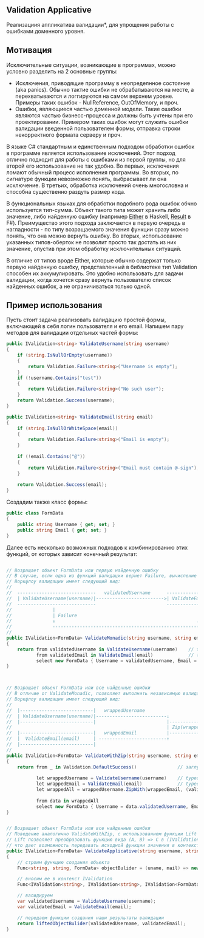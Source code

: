 ## Validation Applicative  

Реализациия аппликатива валидации*, для упрощения работы с ошибками доменного уровня.

## Мотивация

Исключительные ситуации, возникающие в программах, можно условно разделить на 2 основные группы:
 - Исключения, приводящие программу в неопределнное состояние (aka panics). Обычно тактие ошибки не обрабатываются на месте, а перехватываются и логгируются на самом верхнем уровне. Примеры таких ошибок - NullReference, OutOfMemory, и проч.
 - Ошибки, являющиеся частью доменной модели. Такие ошибки являются частью бизнесс-процесса и должны быть учтены при его проектировании. Примером таких ошибок могут служить ошибки валидации введенной пользователем формы, отправка строки некорректного формата серверу и проч.
    
В языке C# стандартным и единственным подходом обработки ошибок в программе является использование исключений. Этот подход отлично подходит для работы с ошибками из первой группы, но для второй его использование не так удобно. Во первых, исключения ломают обычный процесс исполнения программы. Во вторых, по сигнатуре функции невозможно понять, выбрасывает ли она исключение. В третьих, обработка исключений очень многословна и способна существенно раздуть размер кода. 

В функциональных языках для обработки подобного рода ошибок обчно используется тип-сумма. Объект такого типа может хранить либо значение, либо найденную ошибку (например [Either](http://hackage.haskell.org/package/base-4.12.0.0/docs/Data-Either.html) в Haskell, [Result](https://docs.microsoft.com/en-us/dotnet/fsharp/language-reference/results) в F#). Преимущество этого подхода заключается в первую очередь в нагладности - по типу возращаемого значения функции сразу можно понять, что она можно вернуть ошибку. Во вторых, использование указанных типов-оберток не позволит просто так достать из них значение, опустив при этом обработку исключительных ситуаций. 

В отличие от типов вроде Either, которые обычно содержат только первую найденную ошибку, представленный в библиотеке тип Validation способен их аккумулировать. Это удобно использовать для задачи валидации, когда хочется сразу вернуть пользователю список найденных ошибок, а не ограничиваться только одной. 

## Пример использования

Пусть стоит задача реализовать валидацию простой формы, включающей в себя логин пользователя и его email. Напишем пару методов для валидации отдельных частей формы:

```cs
public IValidation<string> ValidateUsername(string username)
{
    if (string.IsNullOrEmpty(username))
    {
        return Validation.Failure<string>("Username is empty");
    }
    if (!username.Contains("test"))
    {
        return Validation.Failure<string>("No such user");
    }
    return Validation.Success(username);
}

public IValidation<string> ValidateEmail(string email)
{
    if (string.IsNullOrWhiteSpace(email))
    {
        return Validation.Failure<string>("Email is empty");
    }
    
    if (!email.Contains("@"))
    {
        return Validation.Failure<string>("Email must contain @-sign"); 
    }       
        
    return Validation.Success(email);
}
```

Создадим также класс формы:

```cs
public class FormData
{
    public string Username { get; set; }
    public string Email { get; set; }
}
```

Далее есть несколько возможных подходов к комбинированию этих функций, от которых зависит конечный результат:

```cs

// Возращает объект FormData или первую найденную ошибку
// В случае, если одна из функций валидации вернет Failure, вычисление дальше продолжаться не будет
// Воркфлоу валидации имеет следующий вид:
//
//  -----------------------------   validatedUsername      -----------------------   validatedEmail
//  | ValidateUsername(username)|------------------------->| ValidateEmail(email)|-------------------------->        
//  -----------------------------                          -----------------------  
//               |                                                    |
//               | Failure                                            | Failure 
//               ↓                                                    ↓ 
//               ------------------------------------------------------------------------------------------->
//
public IValidation<FormData> ValidateMonadic(string username, string email)
{
    return from validatedUsername in ValidateUsername(username)    // typeof(validatedUsername) == string
           from validatedEmail in ValidateEmail(email)             // typeof(validatedEmail)    == string
           select new FormData { Username = validatedUsername, Email = validatedEmail };
}



// Возращает объект FormData или все найденные ошибки
// В отличие от ValidateMonadic, позволяет выполнить независимую валидацию с последующим объединением результата валидации функцией ZipWith
// Воркфлоу валидации имеет следующий вид:
//
//  |---------------------------|   wrappedUsername     
//  | ValidateUsername(username)|--------------------------↓
//  |---------------------------|                          |------------------------------------|          (username, email)
//                                                         | Zip(wrappedUsername, wrappedEmail) | ------------------------------->        
//  |---------------------------|   wrappedEmail           |------------------------------------|
//  |  ValidateEmail(email)     | -------------------------↑                ↓                                   Failure
//  |---------------------------|                                           ----------------------------------------------------->
//
public IValidation<FormData> ValidateWithZip(string username, string email)
{
    return from _ in Validation.DefaultSuccess()               // заглушка для начала do-нотации
           
           let wrappedUsername = ValidateUsername(username)    // typeof(wrappedUsername) == IValidation<string>
           let wrappedEmail = ValidateEmail(email)             // typeof(wrappedEmail)    == IValidation<string>
           let wrappedAll = wrappedUsername.ZipWith(wrappedEmail, (validatedUsername, validatedEmail) => (validatedUsername, validatedEmail))
           
           from data in wrappedAll
           select new FormData { Username = data.validatedUsername, Email = data.validatedEmail  };
}


// Возращает объект FormData или все найденные ошибки
// Поведение аналогично ValidateWithZip, с использованием функции Lift вместо Zip
// Lift позволяет преобразовать функцию вида (A, B) => C в (IValidation<A>, IValidation<B>) => IValidation<C>,
// что дает возможность передавать исходной функции значения в контексте IValidation
public IValidation<FormData> ValidateApplicative(string username, string email)
{
    // строим функцию создания объекта
    Func<string, string, FormData> objectBulider = (uname, mail) => new FormData { Username = uname, Email = mail };

    // вносим ее в контекст IValidation
    Func<IValidation<string>, IValidation<string>, IValidation<FormData>> liftedObjectBulider = objectBulider.Lift();

    // валидируем 
    var validatedUsername = ValidateUsername(username);
    var validatedEmail = ValidateEmail(email);

    // передаем функции создания наши результаты валидации
    return liftedObjectBulider(validatedUsername, validatedEmail);
}
```
